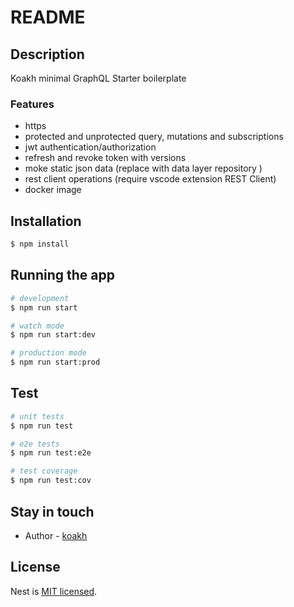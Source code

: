 # README

## Description

Koakh minimal GraphQL Starter boilerplate

### Features

- https
- protected and unprotected query, mutations and subscriptions
- jwt authentication/authorization
- refresh and revoke token with versions
- moke static json data (replace with data layer repository )
- rest client operations (require vscode extension REST Client)
- docker image

## Installation

```bash
$ npm install
```

## Running the app

```bash
# development
$ npm run start

# watch mode
$ npm run start:dev

# production mode
$ npm run start:prod
```

## Test

```bash
# unit tests
$ npm run test

# e2e tests
$ npm run test:e2e

# test coverage
$ npm run test:cov
```

## Stay in touch

- Author - [koakh](https://koakh.com)

## License

  Nest is [MIT licensed](LICENSE).
